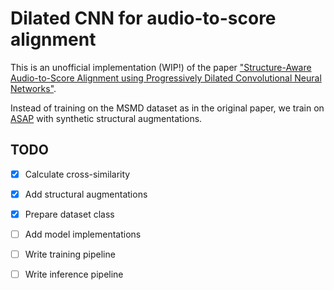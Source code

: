 # Dilated CNN for audio-to-score alignment

This is an unofficial implementation (WIP!) of the paper ["Structure-Aware Audio-to-Score Alignment using Progressively Dilated Convolutional Neural Networks"](https://arxiv.org/abs/2102.00382).

Instead of training on the MSMD dataset as in the original paper, we train on [ASAP](https://github.com/fosfrancesco/asap-dataset) with synthetic structural augmentations.

## TODO

 - [x] Calculate cross-similarity
 - [x] Add structural augmentations
 - [x] Prepare dataset class
 - [ ] Add model implementations
 - [ ] Write training pipeline
 - [ ] Write inference pipeline
 